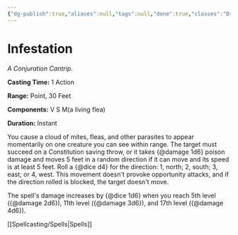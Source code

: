 ```yaml
---
{"dg-publish":true,"aliases":null,"tags":null,"done":true,"classes":"Druid, Sorcerer, Warlock, Wizard,","spellLevel":0,"school":"Conjuration","source":"XGE","permalink":"/spells/infestation/","dgHomeLink":false,"dgPassFrontmatter":true}
---
```


# Infestation
*A Conjuration Cantrip.*

**Casting Time:** 1 Action

**Range:** Point, 30 Feet

**Components:** V S M(a living flea)

**Duration:** Instant

You cause a cloud of mites, fleas, and other parasites to appear momentarily on one creature you can see within range. The target must succeed on a Constitution saving throw, or it takes {@damage 1d6} poison damage and moves 5 feet in a random direction if it can move and its speed is at least 5 feet. Roll a {@dice d4} for the direction: 1, north; 2, south; 3, east; or 4, west. This movement doesn't provoke opportunity attacks, and if the direction rolled is blocked, the target doesn't move.



The spell's damage increases by {@dice 1d6} when you reach 5th level ({@damage 2d6}), 11th level ({@damage 3d6}), and 17th level ({@damage 4d6}).

[[Spellcasting/Spells|Spells]]